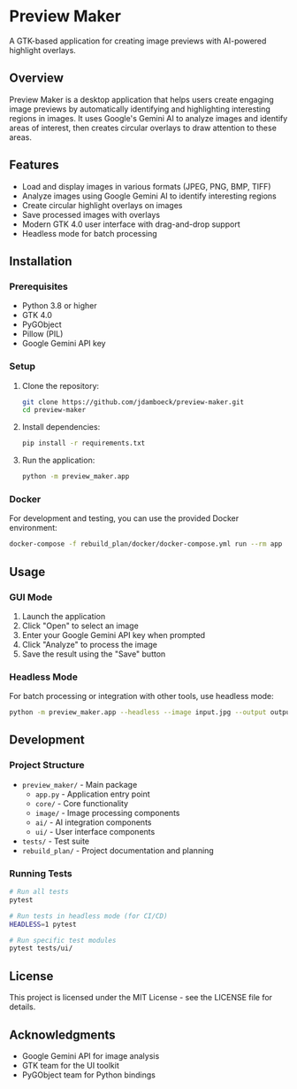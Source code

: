 # Preview Maker

A GTK-based application for creating image previews with AI-powered highlight overlays.

## Overview

Preview Maker is a desktop application that helps users create engaging image previews by automatically identifying and highlighting interesting regions in images. It uses Google's Gemini AI to analyze images and identify areas of interest, then creates circular overlays to draw attention to these areas.

## Features

- Load and display images in various formats (JPEG, PNG, BMP, TIFF)
- Analyze images using Google Gemini AI to identify interesting regions
- Create circular highlight overlays on images
- Save processed images with overlays
- Modern GTK 4.0 user interface with drag-and-drop support
- Headless mode for batch processing

## Installation

### Prerequisites

- Python 3.8 or higher
- GTK 4.0
- PyGObject
- Pillow (PIL)
- Google Gemini API key

### Setup

1. Clone the repository:
   ```bash
   git clone https://github.com/jdamboeck/preview-maker.git
   cd preview-maker
   ```

2. Install dependencies:
   ```bash
   pip install -r requirements.txt
   ```

3. Run the application:
   ```bash
   python -m preview_maker.app
   ```

### Docker

For development and testing, you can use the provided Docker environment:

```bash
docker-compose -f rebuild_plan/docker/docker-compose.yml run --rm app
```

## Usage

### GUI Mode

1. Launch the application
2. Click "Open" to select an image
3. Enter your Google Gemini API key when prompted
4. Click "Analyze" to process the image
5. Save the result using the "Save" button

### Headless Mode

For batch processing or integration with other tools, use headless mode:

```bash
python -m preview_maker.app --headless --image input.jpg --output output.jpg --api-key YOUR_API_KEY
```

## Development

### Project Structure

- `preview_maker/` - Main package
  - `app.py` - Application entry point
  - `core/` - Core functionality
  - `image/` - Image processing components
  - `ai/` - AI integration components
  - `ui/` - User interface components
- `tests/` - Test suite
- `rebuild_plan/` - Project documentation and planning

### Running Tests

```bash
# Run all tests
pytest

# Run tests in headless mode (for CI/CD)
HEADLESS=1 pytest

# Run specific test modules
pytest tests/ui/
```

## License

This project is licensed under the MIT License - see the LICENSE file for details.

## Acknowledgments

- Google Gemini API for image analysis
- GTK team for the UI toolkit
- PyGObject team for Python bindings